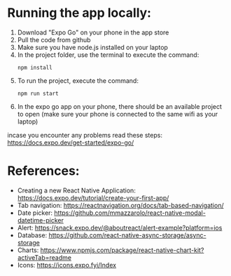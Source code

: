 # Running the app locally:
1. Download "Expo Go" on your phone in the app store
1. Pull the code from github
1. Make sure you have node.js installed on your laptop 
1. In the project folder, use the terminal to execute the command: 
   ```
   npm install
   ```
1. To run the project, execute the command:
   ```
   npm run start
   ```
1. In the expo go app on your phone, there should be an available project to open (make sure your phone is connected to the same wifi as your laptop)

incase you encounter any problems read these steps: https://docs.expo.dev/get-started/expo-go/


# References:
- Creating a new React Native Application: https://docs.expo.dev/tutorial/create-your-first-app/
- Tab navigation: https://reactnavigation.org/docs/tab-based-navigation/
- Date picker: https://github.com/mmazzarolo/react-native-modal-datetime-picker
- Alert: https://snack.expo.dev/@aboutreact/alert-example?platform=ios
- Database: https://github.com/react-native-async-storage/async-storage
- Charts: https://www.npmjs.com/package/react-native-chart-kit?activeTab=readme
- Icons: https://icons.expo.fyi/Index

